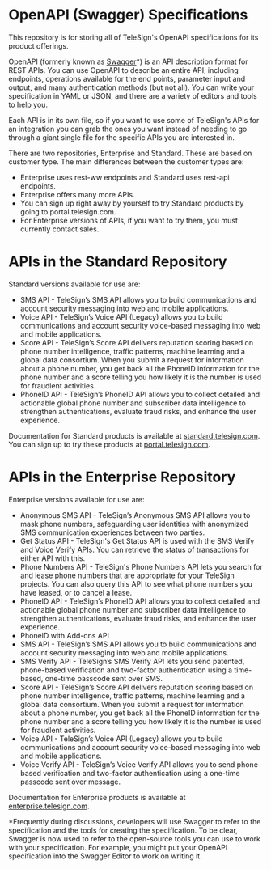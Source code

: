 # OpenAPI (Swagger) Specifications

This repository is for storing all of TeleSign's OpenAPI specifications for its product offerings. 

OpenAPI (formerly known as <a href="https://swagger.io/docs/specification/about/">Swagger</a>*) is an API description format for REST APIs. You can use OpenAPI to describe an entire API, including endpoints, operations available for the end points, parameter input and output, and many authentication methods (but not all). You can write your specification in YAML or JSON, and there are a variety of editors and tools to help you. 

Each API is in its own file, so if you want to use some of TeleSign's APIs for an integration you can grab the ones you want instead of needing to go through a giant single file for the specific APIs you are interested in. 

There are two repositories, Enterprise and Standard. These are based on customer type. The main differences between the customer types are: 
* Enterprise uses rest-ww endpoints and Standard uses rest-api endpoints.
* Enterprise offers many more APIs. 
* You can sign up right away by yourself to try Standard products by going to portal.telesign.com. 
* For Enterprise versions of APIs, if you want to try them, you must currently contact sales. 

# APIs in the Standard Repository 
Standard versions available for use are: 
* SMS API - TeleSign’s SMS API allows you to build communications and account security messaging into web and mobile applications.
* Voice API - TeleSign’s Voice API (Legacy) allows you to build communications and account security voice-based messaging into web and mobile applications.
* Score API - TeleSign’s Score API delivers reputation scoring based on phone number intelligence, traffic patterns, machine learning and a global data consortium. When you submit a request for information about a phone number, you get back all the PhoneID information for the phone number and a score telling you how likely it is the number is used for fraudlent activities.
* PhoneID API - TeleSign’s PhoneID API allows you to collect detailed and actionable global phone number and subscriber data intelligence to strengthen authentications, evaluate fraud risks, and enhance the user experience.

Documentation for Standard products is available at <a href="https://standard.telesign.com">standard.telesign.com</a>.
You can sign up to try these products at <a href="https://portal.telesign.com">portal.telesign.com</a>.

# APIs in the Enterprise Repository
Enterprise versions available for use are: 
* Anonymous SMS API - TeleSign’s Anonymous SMS API allows you to mask phone numbers, safeguarding user identities with anonymized SMS communication experiences between two parties.
* Get Status API - TeleSign's Get Status API is used with the SMS Verify and Voice Verify APIs. You can retrieve the status of transactions for either API with this. 
* Phone Numbers API - TeleSign's Phone Numbers API lets you search for and lease phone numbers that are appropriate for your TeleSign projects. You can also query this API to see what phone numbers you have leased, or to cancel a lease. 
* PhoneID API - TeleSign’s PhoneID API allows you to collect detailed and actionable global phone number and subscriber data intelligence to strengthen authentications, evaluate fraud risks, and enhance the user experience.
* PhoneID with Add-ons API 
* SMS API - TeleSign’s SMS API allows you to build communications and account security messaging into web and mobile applications.
* SMS Verify API - TeleSign’s SMS Verify API lets you send patented, phone-based verification and two-factor authentication using a time-based, one-time passcode sent over SMS.
* Score API - TeleSign’s Score API delivers reputation scoring based on phone number intelligence, traffic patterns, machine learning and a global data consortium. When you submit a request for information about a phone number, you get back all the PhoneID information for the phone number and a score telling you how likely it is the number is used for fraudlent activities.
* Voice API - TeleSign’s Voice API (Legacy) allows you to build communications and account security voice-based messaging into web and mobile applications.
* Voice Verify API - TeleSign’s Voice Verify API allows you to send phone-based verification and two-factor authentication using a one-time passcode sent over message.

Documentation for Enterprise products is available at <a href="https://enterprise.telesign.com">enterprise.telesign.com</a>.

*Frequently during discussions, developers will use Swagger to refer to the specification and the tools for creating the specification. To be clear, Swagger is now used to refer to the open-source tools you can use to work with your specification. For example, you might put your OpenAPI specification into the Swagger Editor to work on writing it. 
